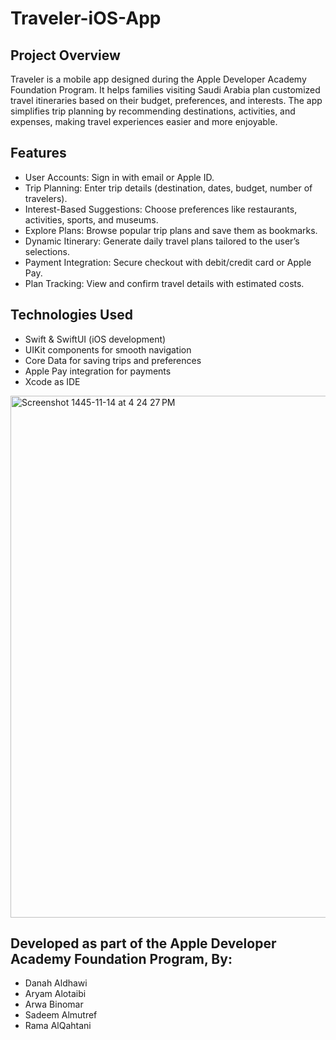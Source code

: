 # Traveler-iOS-App
## Project Overview
Traveler is a mobile app designed during the Apple Developer Academy Foundation Program. It helps families visiting Saudi Arabia plan customized travel itineraries based on their budget, preferences, and interests. The app simplifies trip planning by recommending destinations, activities, and expenses, making travel experiences easier and more enjoyable.

## Features
- User Accounts: Sign in with email or Apple ID.
- Trip Planning: Enter trip details (destination, dates, budget, number of travelers).
- Interest-Based Suggestions: Choose preferences like restaurants, activities, sports, and museums.
- Explore Plans: Browse popular trip plans and save them as bookmarks.
- Dynamic Itinerary: Generate daily travel plans tailored to the user’s selections.
- Payment Integration: Secure checkout with debit/credit card or Apple Pay.
- Plan Tracking: View and confirm travel details with estimated costs.

## Technologies Used
- Swift & SwiftUI (iOS development)
- UIKit components for smooth navigation
- Core Data for saving trips and preferences
- Apple Pay integration for payments
- Xcode as IDE

  
<img width="1078" height="835" alt="Screenshot 1445-11-14 at 4 24 27 PM" src="https://github.com/user-attachments/assets/ad3b87ee-9438-4a2c-abe8-5f587a23a0a6" />


## Developed as part of the Apple Developer Academy Foundation Program, By:
- Danah Aldhawi
- Aryam Alotaibi
- Arwa Binomar
- Sadeem Almutref
- Rama AlQahtani
